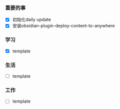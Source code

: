 ### 重要的事
- [x] 初始化daily update
- [x] 安装obsidian-plugin-deploy-content-to-anywhere

### 学习
- [x] template

### 生活
- [ ] template

### 工作
- [ ] template